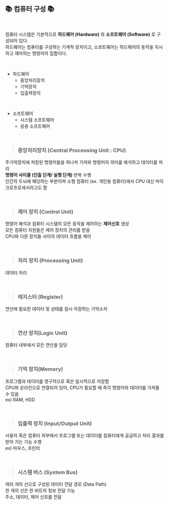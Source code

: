 ##  📚 컴퓨터 구성 📚

<br>

컴퓨터 시스템은 기본적으로 **하드웨어 (Hardware)** 와 **소프트웨어 (Software)** 로 구성되어 있다.    
하드웨어는 컴퓨터를 구성하는 기계적 장치이고, 소프트웨어는 하드웨어의 동작을 지시하고 제어하는 명령어의 집합이다.

<br>

* 하드웨어 
    * 중앙처리장치
    * 기억장치
    * 입출력장치

<br>

* 소프트웨어
    * 시스템 소프트웨어
    * 응용 소프트웨어


<br>

>### 중앙처리장치 (Central Processing Unit : CPU)
주기억장치에 저장된 명령어들을 하나씩 가져와 명령어의 의미를 해석하고 데이터를 처리    
**명령어 사이클 (인출 단계/ 실행 단계)** 반복 수행     
인간의 두뇌에 해당하는 부분이며 소형 컴퓨터 (ex. 개인용 컴퓨터)에서 CPU 대신 마이크로프로세서라고도 함    

<br>

>### 제어 장치 (Control Unit)
명령어 해석과 컴퓨터 시스템의 모든 동작을 제어하는 **제어신호** 생성    
모든 컴퓨터 자원들은 제어 장치의 관리를 받음    
CPU와 다른 장치들 사이의 데이터 흐름을 제어     

<br>

>### 처리 장치 (Processing Unit)
데이터 처리   

<br>

>### 레지스터 (Register)
연산에 필요한 데이터 및 상태를 잠시 저장하는 기억소자    

<br>

>### 연산 장치(Logic Unit)
컴퓨터 내부에서 모든 연산을 담당     

<br>

>### 기억 장치(Memory)
프로그램과 데이터를 영구적으로 혹은 일시적으로 저장함    
CPU와 온라인으로 연결되어 있어, CPU가 필요할 때 즉각 명령어와 데이터를 가져올 수 있음   
ex) RAM, HDD    

<br>    
        
>### 입출력 장치 (Input/Output Unit)
사용자 혹은 컴퓨터 외부에서 프로그램 또는 데이터를 컴퓨터에게 공급하고 처리 결과를 받아 가는 기능 수행  
ex) 마우스, 프린터  

<br>

>### 시스템 버스 (System Bus)
여러 개의 선으로 구성된 데이터 전달 경로 (Data Path)    
한 개의 선은 한 비트의 정보 전달 가능   
주소, 데이터, 제어 신호를 전달  
